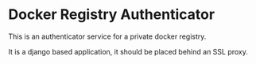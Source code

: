 Docker Registry Authenticator
=============================

This is an authenticator service for a private docker registry.

It is a django based application, it should be placed behind
an SSL proxy.
